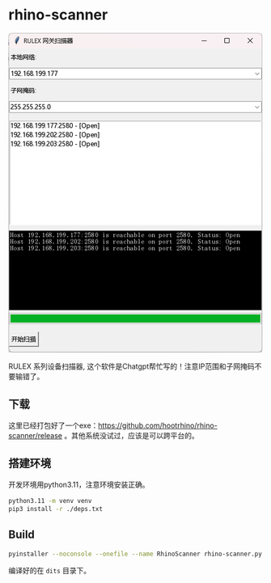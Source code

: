 # rhino-scanner
![1700120284351](image/README/1700120284351.png)

RULEX 系列设备扫描器, 这个软件是Chatgpt帮忙写的！注意IP范围和子网掩码不要输错了。

## 下载
这里已经打包好了一个exe：https://github.com/hootrhino/rhino-scanner/release 。其他系统没试过，应该是可以跨平台的。

## 搭建环境
开发环境用python3.11，注意环境安装正确。
```sh
python3.11 -m venv venv
pip3 install -r ./deps.txt
```
## Build
```sh
pyinstaller --noconsole --onefile --name RhinoScanner rhino-scanner.py
```
编译好的在 `dits` 目录下。